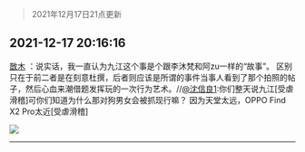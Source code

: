 > 2021年12月17日21点更新
<link rel="stylesheet" href="https://cdn.jsdelivr.net/gh/taotie6/sampleJSON@main/css/photo_show.css">
<meta name="referrer" content="no-referrer" />


 ## 2021-12-17 20:16:16 

 [㪚木](https://www.coolapk.com/feed/32193099?shareKey=ODFjYTA3MGZmMzBiNjFiYzhiZjM~) ：说实话，我一直认为九江这个事是个跟李沐梵和阿zu一样的“故事”。
区别只在于前二者是在刻意杜撰，后者则应该是所谓的事件当事人看到了那个拍照的帖子，然后心血来潮借题发挥玩的一次行为艺术。//<a class="feed-link-uname" href="/u/沈信良1">@沈信良1</a>:你们整天说九江[受虐滑稽]可你们知道为什么那对狗男女会被抓现行嘛？
因为天堂太远<!--break-->，OPPO Find X2 Pro太近[受虐滑稽] 

<div class="album">
<img class="img-item" src="http://image.coolapk.com/feed/2020/0606/14/1081091_39c516f3_5623_1393@320x180.gif" />
</div>

 ------- 

